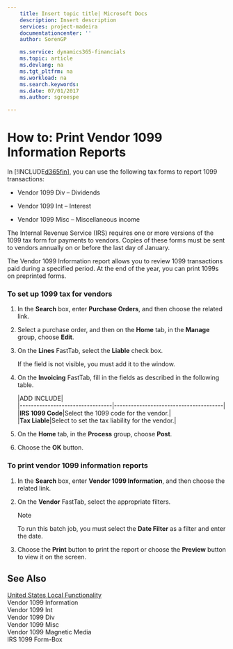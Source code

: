 ```yaml
---
    title: Insert topic title| Microsoft Docs
    description: Insert description
    services: project-madeira
    documentationcenter: ''
    author: SorenGP

    ms.service: dynamics365-financials
    ms.topic: article
    ms.devlang: na
    ms.tgt_pltfrm: na
    ms.workload: na
    ms.search.keywords:
    ms.date: 07/01/2017
    ms.author: sgroespe

---
```

# How to: Print Vendor 1099 Information Reports
In [!INCLUDE[d365fin](../../includes/d365fin_md.md)], you can use the following tax forms to report 1099 transactions:  
  
-   Vendor 1099 Div – Dividends  
  
-   Vendor 1099 Int – Interest  
  
-   Vendor 1099 Misc – Miscellaneous income  
  
 The Internal Revenue Service \(IRS\) requires one or more versions of the 1099 tax form for payments to vendors. Copies of these forms must be sent to vendors annually on or before the last day of January.  
  
 The Vendor 1099 Information report allows you to review 1099 transactions paid during a specified period. At the end of the year, you can print 1099s on preprinted forms.  
  
### To set up 1099 tax for vendors  
  
1.  In the **Search** box, enter **Purchase Orders**, and then choose the related link.  
  
2.  Select a purchase order, and then on the **Home** tab, in the **Manage** group, choose **Edit**.  
  
3.  On the **Lines** FastTab, select the **Liable** check box.  
  
     If the field is not visible, you must add it to the window.  
  
4.  On the **Invoicing** FastTab, fill in the fields as described in the following table.  
  
    |ADD INCLUDE<!--[!INCLUDE[bp_tablefield](../../includes/bp_tabledescription_md.md)]-->|  
    |---------------------------------|---------------------------------------|  
    |**IRS 1099 Code**|Select the 1099 code for the vendor.|  
    |**Tax Liable**|Select to set the tax liability for the vendor.|  
  
5.  On the **Home** tab, in the **Process** group, choose **Post**.  
  
6.  Choose the **OK** button.  
  
### To print vendor 1099 information reports  
  
1.  In the **Search** box, enter **Vendor 1099 Information**, and then choose the related link.  
  
2.  On the **Vendor** FastTab, select the appropriate filters.  
  
    > [!NOTE]  
    >  To run this batch job, you must select the **Date Filter** as a filter and enter the date.  
  
3.  Choose the **Print** button to print the report or choose the **Preview** button to view it on the screen.  
  
## See Also  
 [United States Local Functionality](united-states-local-functionality.md)   
 Vendor 1099 Information   
 Vendor 1099 Int   
 Vendor 1099 Div   
 Vendor 1099 Misc   
 Vendor 1099 Magnetic Media   
 IRS 1099 Form-Box